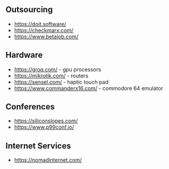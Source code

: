 ## Outsourcing

- https://doit.software/
- https://checkmarx.com/
- https://www.betajob.com/

## Hardware

- https://groq.com/ - gpu processors
- https://mikrotik.com/ - routers
- https://sensel.com/ - haptic touch pad
- https://www.commanderx16.com/ - commodore 64 emulator

## Conferences

- https://siliconslopes.com/
- https://www.p99conf.io/

## Internet Services

- https://nomadinternet.com/
